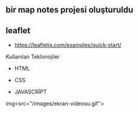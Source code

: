## bir map notes projesi oluşturuldu


## leaflet

- https://leafletjs.com/examples/quick-start/

Kullanılan Teklonojiler

- HTML

- CSS

- JAVASCRİPT

img<src="/images/ekran-videosu.gif">